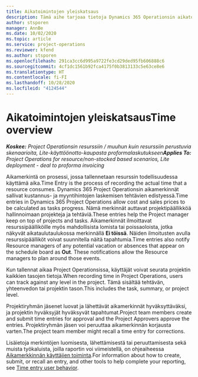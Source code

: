 ```yaml
---
title: Aikatoimintojen yleiskatsaus
description: Tämä aihe tarjoaa tietoja Dynamics 365 Operationsin aikatoiminnosta.
author: stsporen
manager: AnnBe
ms.date: 10/02/2020
ms.topic: article
ms.service: project-operations
ms.reviewer: kfend
ms.author: stsporen
ms.openlocfilehash: 291ca3cc6d995a9722fe3cd29ded95fb606888c6
ms.sourcegitcommit: 4cf1dc1561b92fca4175f0b3813133c5e63ce8e6
ms.translationtype: HT
ms.contentlocale: fi-FI
ms.lasthandoff: 10/28/2020
ms.locfileid: "4124544"
---
```

# <a name="time-overview"></a><span data-ttu-id="f6969-103">Aikatoimintojen yleiskatsaus</span><span class="sxs-lookup"><span data-stu-id="f6969-103">Time overview</span></span>

<span data-ttu-id="f6969-104">_**Koskee:** Project Operationsin resurssiin / muuhun kuin resurssiin perustuvia skenaarioita, Lite-käyttöönotto-kaupasta proformalaskutukseen_</span><span class="sxs-lookup"><span data-stu-id="f6969-104">_**Applies To:** Project Operations for resource/non-stocked based scenarios, Lite deployment - deal to proforma invoicing_</span></span>

<span data-ttu-id="f6969-105">Aikamerkintä on prosessi, jossa tallennetaan resurssin todellisuudessa käyttämä aika.</span><span class="sxs-lookup"><span data-stu-id="f6969-105">Time Entry is the process of recording the actual time that a resource consumes.</span></span> <span data-ttu-id="f6969-106">Dynamics 365 Project Operationsin aikamerkinnät sallivat kustannus- ja myyntihintojen laskemisen tehtävien edistyessä.</span><span class="sxs-lookup"><span data-stu-id="f6969-106">Time entries in Dynamics 365 Project Operations allow cost and sales prices to be calculated as tasks progress.</span></span> <span data-ttu-id="f6969-107">Nämä merkinnät auttavat projektipäällikköä hallinnoimaan projekteja ja tehtäviä.</span><span class="sxs-lookup"><span data-stu-id="f6969-107">These entries help the Project manager keep on top of projects and tasks.</span></span> <span data-ttu-id="f6969-108">Aikamerkinnät ilmoittavat resurssipäälliköille myös mahdollisista lomista tai poissaoloista, jotka näkyvät aikataulutaulukossa merkinnällä **Ei töissä**. Näiden ilmoitusten avulla resurssipäälliköt voivat suunnitella näitä tapahtumia.</span><span class="sxs-lookup"><span data-stu-id="f6969-108">Time entries also notify Resource managers of any potential vacation or absences that appear on the schedule board as **Out**. These notifications allow the Resource managers to plan around those events.</span></span>

<span data-ttu-id="f6969-109">Kun tallennat aikaa Project Operationsissa, käyttäjät voivat seurata projektin kaikkien tasojen tietoja.</span><span class="sxs-lookup"><span data-stu-id="f6969-109">When recording time in Project Operations, users can track against any level in the project.</span></span> <span data-ttu-id="f6969-110">Tämä sisältää tehtävän, yhteenvedon tai projektin tason.</span><span class="sxs-lookup"><span data-stu-id="f6969-110">This includes the task, summary, or project level.</span></span>

<span data-ttu-id="f6969-111">Projektiryhmän jäsenet luovat ja lähettävät aikamerkinnät hyväksyttäväksi, ja projektin hyväksyjät hyväksyvät tapahtumat.</span><span class="sxs-lookup"><span data-stu-id="f6969-111">Project team members create and submit time entries for approval and the Project Approvers approve the entries.</span></span> <span data-ttu-id="f6969-112">Projektiryhmän jäsen voi peruuttaa aikamerkinnän korjausta varten.</span><span class="sxs-lookup"><span data-stu-id="f6969-112">The project team member might recall a time entry for corrections.</span></span>

<span data-ttu-id="f6969-113">Lisäietoja merkintöjen luomisesta, lähettämisestä tai peruuttamisesta sekä muista työkaluista, joilla raportin voi viimeistellä, on ohjeaiheessa [Aikamerkkinnän käyttäjien toiminta](ui-behavior-time.md).</span><span class="sxs-lookup"><span data-stu-id="f6969-113">For information about how to create, submit, or recall an entry, and other tools to help complete your reporting, see [Time entry user behavior](ui-behavior-time.md).</span></span>

